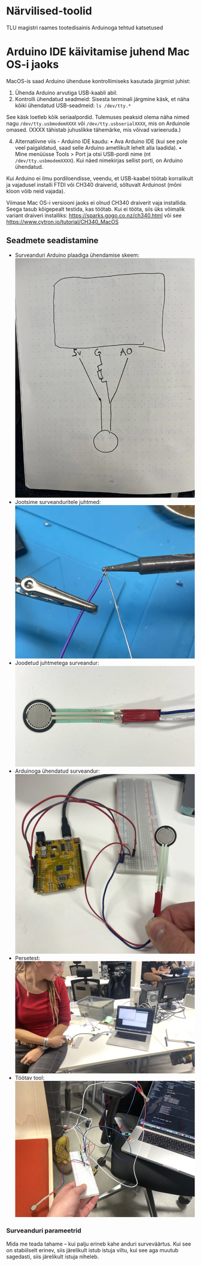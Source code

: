 # Närvilised-toolid
TLU magistri raames tootedisainis Arduinoga tehtud katsetused

# Arduino IDE käivitamise juhend Mac OS-i jaoks
MacOS-is saad Arduino ühenduse kontrollimiseks kasutada järgmist juhist:
1.	Ühenda Arduino arvutiga USB-kaabli abil.
2.	Kontrolli ühendatud seadmeid: Sisesta terminali järgmine käsk, et näha kõiki ühendatud USB-seadmeid: `ls /dev/tty.*`

See käsk loetleb kõik seriaalpordid. Tulemuses peaksid olema näha nimed nagu `/dev/tty.usbmodemXXXX` või `/dev/tty.usbserialXXXX`, mis on Arduinole omased. (XXXX tähistab juhuslikke tähemärke, mis võivad varieeruda.)

4.	Alternatiivne viis - Arduino IDE kaudu:
    •	Ava Arduino IDE (kui see pole veel paigaldatud, saad selle Arduino ametlikult lehelt alla laadida).
    •	Mine menüüsse Tools > Port ja otsi USB-pordi nime (nt `/dev/tty.usbmodemXXXX`). Kui näed nimekirjas sellist porti, on Arduino ühendatud.

Kui Arduino ei ilmu pordiloendisse, veendu, et USB-kaabel töötab korralikult ja vajadusel installi FTDI või CH340 draiverid, sõltuvalt Arduinost (mõni kloon võib neid vajada).

Viimase Mac OS-i versiooni jaoks ei olnud CH340 draiverit vaja installida. Seega tasub kõigepealt testida, kas töötab. Kui ei tööta, siis üks võimalik variant draiveri installiks: https://sparks.gogo.co.nz/ch340.html või see https://www.cytron.io/tutorial/CH340_MacOS

## Seadmete seadistamine
- Surveanduri Arduino plaadiga ühendamise skeem:
![Surveanduri Arduino plaadiga ühendamise skeem](./img/surveanduri-yhendus.webp)
- Jootsime surveanduritele juhtmed:
![Tinutamine](./img/tinutamine.webp)
- Joodetud juhtmetega surveandur:
![Joodetud juhtmetega surveandur](./img/tinutatud-surveandur.webp)
- Arduinoga ühendatud surveandur:
![Arduinoga ühendatud surveandur](./img/yhendatud-surveandur.webp)
- Persetest:
![Persetest](./img/tootav-perse.webp)
- Töötav tool:
![Töötav tool](./img/tootav-skeem.webp)


### Surveanduri parameetrid
Mida me teada tahame – kui palju erineb kahe anduri surveväärtus. Kui see on stabiilselt erinev, siis järelikult istub istuja viltu, kui see aga muutub sagedasti, siis järelikult istuja niheleb.